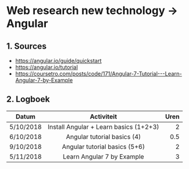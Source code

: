 # Web research new technology -> Angular
## 1. Sources
* https://angular.io/guide/quickstart
* https://angular.io/tutorial
* https://coursetro.com/posts/code/171/Angular-7-Tutorial---Learn-Angular-7-by-Example

## 2. Logboek
|       Datum       |                    Activiteit                    |        Uren       |
|-------------------|:------------------------------------------------:|------------------:|
|     5/10/2018     |       Install Angular + Learn basics (1+2+3)     |         2         |
|     6/10/2018     |            Angular tutorial basics (4)           |        0.5        |
|     9/10/2018     |           Angular tutorial basics (5+6)          |         2         |
|     5/11/2018     |            Learn Angular 7 by Example            |         3         |

